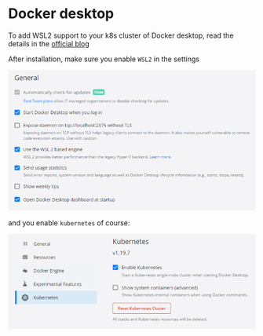 # Docker desktop

To add WSL2 support to your k8s cluster of Docker desktop, read the details in the [official blog](https://kubernetes.io/blog/2020/05/21/wsl-docker-kubernetes-on-the-windows-desktop/)

After installation, make sure you enable `WSL2` in the settings

![enable wsl2](../images/docker-desktop-settings.png)

and you enable `kubernetes` of course:

![enable k8s](../images/docker-desktop-kubernetes-settings.png)

